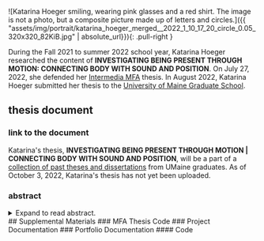 ![Katarina Hoeger smiling, wearing pink glasses and a red shirt. The image is not a photo, but a composite picture made up of letters and circles.]({{ "assets/img/portrait/katarina_hoeger_merged__2022_1_10_17_20_circle_0.05_320x320_82KiB.jpg" | absolute_url}}){: .pull-right }

During the Fall 2021 to summer 2022 school year, Katarina Hoeger researched the content of **INVESTIGATING BEING PRESENT THROUGH MOTION: CONNECTING BODY WITH SOUND AND POSITION**. On July 27, 2022, she defended her [Intermedia MFA](https://intermedia.umaine.edu/mfa-program/) thesis. In August 2022, Katarina Hoeger submitted her thesis to the [University of Maine Graduate School](https://umaine.edu/graduate/).

## thesis document
### link to the document
Katarina's thesis, **INVESTIGATING BEING PRESENT THROUGH MOTION | CONNECTING BODY WITH SOUND AND POSITION**, will be a part of a [collection of past theses and dissertations](https://digitalcommons.library.umaine.edu/etd/) from UMaine graduates. As of October 3, 2022, Katarina's thesis has not yet been uploaded.

### abstract
<details>
<summary>Expand to read abstract.</summary>
<pre>
The impact our physical presence can be overlooked easily in everyday life.
Monitoring a visitor’s motion can help bring attention to some of the unavoidable conditions of being physically present in a space.
This paper details the creation of an installation in which a participant could examine the impacts of their physical presence.
The participant’s motions within a boundary were amplified sonically.
The boundary was broken into quadrants.
The participant’s quadrant also helped determine the base pitch of the corresponding sounds.
The amount of visual change the motion caused within a quadrant from a bird’s eye view determined how much the base pitch was modified.

Participants encountering such a system responded in different ways.
A few participants chose to ignore the system. Some avoided the system.
Others observed others within the system.
Others moved, exploring how their motions changed their sonic experience of existing in the space.
The last group moved but with the intention of being able to explicitly understand the inner workings of the space and gain control of the system.
Through physical motion, this work provided an alternative understanding of being present and part of the system in the gallery space.
</pre>
</details>
## Supplemental Materials
### MFA Thesis Code
### Project Documentation
### Portfolio Documentation
#### Code
